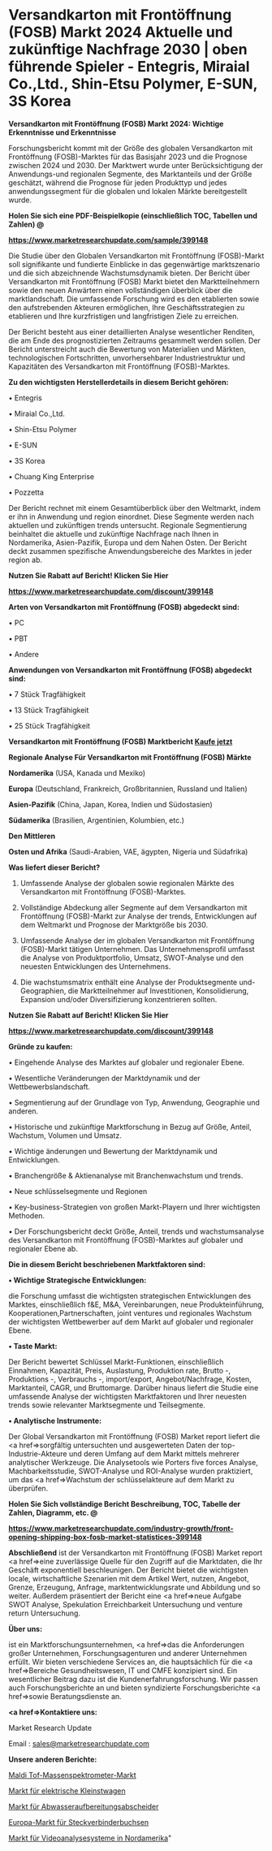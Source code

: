 # Versandkarton mit Frontöffnung (FOSB) Markt 2024 Aktuelle und zukünftige Nachfrage 2030 | oben führende Spieler - Entegris, Miraial Co.,Ltd., Shin-Etsu Polymer, E-SUN, 3S Korea

<strong>Versandkarton mit Frontöffnung (FOSB) Markt 2024: Wichtige Erkenntnisse und Erkenntnisse</strong>

Forschungsbericht kommt mit der Größe des globalen Versandkarton mit Frontöffnung (FOSB)-Marktes für das Basisjahr 2023 und die Prognose zwischen 2024 und 2030. Der Marktwert wurde unter Berücksichtigung der Anwendungs-und regionalen Segmente, des Marktanteils und der Größe geschätzt, während die Prognose für jeden Produkttyp und jedes anwendungssegment für die globalen und lokalen Märkte bereitgestellt wurde.



<strong>Holen Sie sich eine PDF-Beispielkopie (einschließlich TOC, Tabellen und Zahlen) @
</strong>

<strong><a href=https://www.marketresearchupdate.com/sample/399148>

<strong>https://www.marketresearchupdate.com/sample/399148</u></font></a></strong></strong>

Die Studie über den Globalen Versandkarton mit Frontöffnung (FOSB)-Markt soll signifikante und fundierte Einblicke in das gegenwärtige marktszenario und die sich abzeichnende Wachstumsdynamik bieten. Der Bericht über Versandkarton mit Frontöffnung (FOSB) Markt bietet den Marktteilnehmern sowie den neuen Anwärtern einen vollständigen überblick über die marktlandschaft. Die umfassende Forschung wird es den etablierten sowie den aufstrebenden Akteuren ermöglichen, Ihre Geschäftsstrategien zu etablieren und Ihre kurzfristigen und langfristigen Ziele zu erreichen.

Der Bericht besteht aus einer detaillierten Analyse wesentlicher Renditen, die am Ende des prognostizierten Zeitraums gesammelt werden sollen. Der Bericht unterstreicht auch die Bewertung von Materialien und Märkten, technologischen Fortschritten, unvorhersehbarer Industriestruktur und Kapazitäten des Versandkarton mit Frontöffnung (FOSB)-Marktes.



<strong>Zu den wichtigsten Herstellerdetails in diesem Bericht gehören:</strong>

• Entegris

• Miraial Co.,Ltd.

• Shin-Etsu Polymer

• E-SUN

• 3S Korea

• Chuang King Enterprise

• Pozzetta

Der Bericht rechnet mit einem Gesamtüberblick über den Weltmarkt, indem er ihn in Anwendung und region einordnet. Diese Segmente werden nach aktuellen und zukünftigen trends untersucht. Regionale Segmentierung beinhaltet die aktuelle und zukünftige Nachfrage nach Ihnen in Nordamerika, Asien-Pazifik, Europa und dem Nahen Osten. Der Bericht deckt zusammen spezifische Anwendungsbereiche des Marktes in jeder region ab.



<strong>Nutzen Sie Rabatt auf Bericht! Klicken Sie Hier
</strong>

<strong><a href=https://www.marketresearchupdate.com/discount/399148>https://www.marketresearchupdate.com/discount/399148</b></u></font></strong></a>



<strong>Arten von Versandkarton mit Frontöffnung (FOSB) abgedeckt sind:</strong>

• PC

• PBT

• Andere



<strong>Anwendungen von Versandkarton mit Frontöffnung (FOSB) abgedeckt sind:</strong>

• 7 Stück Tragfähigkeit

• 13 Stück Tragfähigkeit

• 25 Stück Tragfähigkeit



<strong>Versandkarton mit Frontöffnung (FOSB) Marktbericht <a href=https://www.marketresearchupdate.com/buynow/399148>Kaufe jetzt</a></strong>



<strong>Regionale Analyse Für Versandkarton mit Frontöffnung (FOSB) Märkte</strong>



<strong>Nordamerika</strong> (USA, Kanada und Mexiko)



<strong>Europa</strong> (Deutschland, Frankreich, Großbritannien, Russland und Italien)



<strong>Asien-Pazifik</strong> (China, Japan, Korea, Indien und Südostasien)



<strong>Südamerika</strong> (Brasilien, Argentinien, Kolumbien, etc.)



<strong>Den Mittleren</strong> 

<strong>Osten und Afrika</strong> (Saudi-Arabien, VAE, ägypten, Nigeria und Südafrika)



<strong>Was liefert dieser Bericht?</strong>

1. Umfassende Analyse der globalen sowie regionalen Märkte des Versandkarton mit Frontöffnung (FOSB)-Marktes.

2. Vollständige Abdeckung aller Segmente auf dem Versandkarton mit Frontöffnung (FOSB)-Markt zur Analyse der trends, Entwicklungen auf dem Weltmarkt und Prognose der Marktgröße bis 2030.

3. Umfassende Analyse der im globalen Versandkarton mit Frontöffnung (FOSB)-Markt tätigen Unternehmen. Das Unternehmensprofil umfasst die Analyse von Produktportfolio, Umsatz, SWOT-Analyse und den neuesten Entwicklungen des Unternehmens.

4. Die wachstumsmatrix enthält eine Analyse der Produktsegmente und-Geographien, die Marktteilnehmer auf Investitionen, Konsolidierung, Expansion und/oder Diversifizierung konzentrieren sollten.



<strong>Nutzen Sie Rabatt auf Bericht! Klicken Sie Hier
</strong>

<strong><a href=https://www.marketresearchupdate.com/discount/399148>https://www.marketresearchupdate.com/discount/399148</b></u></font></strong></a>



<strong>Gründe zu kaufen:</strong>

• Eingehende Analyse des Marktes auf globaler und regionaler Ebene.

• Wesentliche Veränderungen der Marktdynamik und der Wettbewerbslandschaft.

• Segmentierung auf der Grundlage von Typ, Anwendung, Geographie und anderen.

• Historische und zukünftige Marktforschung in Bezug auf Größe, Anteil, Wachstum, Volumen und Umsatz.

• Wichtige änderungen und Bewertung der Marktdynamik und Entwicklungen.

• Branchengröße &amp; Aktienanalyse mit Branchenwachstum und trends.

• Neue schlüsselsegmente und Regionen

• Key-business-Strategien von großen Markt-Playern und Ihrer wichtigsten Methoden.

• Der Forschungsbericht deckt Größe, Anteil, trends und wachstumsanalyse des Versandkarton mit Frontöffnung (FOSB)-Marktes auf globaler und regionaler Ebene ab.



<strong>Die in diesem Bericht beschriebenen Marktfaktoren sind:</strong>



<strong>• Wichtige Strategische Entwicklungen:</strong>

die Forschung umfasst die wichtigsten strategischen Entwicklungen des Marktes, einschließlich f&amp;E, M&amp;A, Vereinbarungen, neue Produkteinführung, Kooperationen,Partnerschaften, joint ventures und regionales Wachstum der wichtigsten Wettbewerber auf dem Markt auf globaler und regionaler Ebene.



<strong>• Taste Markt:</strong>

Der Bericht bewertet Schlüssel Markt-Funktionen, einschließlich Einnahmen, Kapazität, Preis, Auslastung, Produktion rate, Brutto -, Produktions -, Verbrauchs -, import/export, Angebot/Nachfrage, Kosten, Marktanteil, CAGR, und Bruttomarge. Darüber hinaus liefert die Studie eine umfassende Analyse der wichtigsten Marktfaktoren und Ihrer neuesten trends sowie relevanter Marktsegmente und Teilsegmente.



<strong>• Analytische Instrumente:</strong>

Der Global Versandkarton mit Frontöffnung (FOSB) Market report liefert die <a href=>sorgf</a>ältig untersuchten und ausgewerteten Daten der top-Industrie-Akteure und deren Umfang auf dem Markt mittels mehrerer analytischer Werkzeuge. Die Analysetools wie Porters five forces Analyse, Machbarkeitsstudie, SWOT-Analyse und ROI-Analyse wurden praktiziert, um das <a href=>Wachstum</a> der schlüsselakteure auf dem Markt zu überprüfen.



<strong>Holen Sie Sich vollständige Bericht Beschreibung, TOC, Tabelle der Zahlen, Diagramm, etc. @ </strong>

<strong><a href=https://www.marketresearchupdate.com/industry-growth/front-opening-shipping-box-fosb-market-statistices-399148>https://www.marketresearchupdate.com/industry-growth/front-opening-shipping-box-fosb-market-statistices-399148</a></font></strong>



<strong>Abschließend</strong> ist der Versandkarton mit Frontöffnung (FOSB) Market report <a href=>eine</a> zuverlässige Quelle für den Zugriff auf die Marktdaten, die Ihr Geschäft exponentiell beschleunigen. Der Bericht bietet die wichtigsten locale, wirtschaftliche Szenarien mit dem Artikel Wert, nutzen, Angebot, Grenze, Erzeugung, Anfrage, marktentwicklungsrate und Abbildung und so weiter. Außerdem präsentiert der Bericht eine <a href=>neue</a> Aufgabe SWOT Analyse, Spekulation Erreichbarkeit Untersuchung und venture return Untersuchung.



<strong>Über uns:</strong>

 ist ein Marktforschungsunternehmen, <a href=>das</a> die Anforderungen großer Unternehmen, Forschungsagenturen und anderer Unternehmen erfüllt. Wir bieten verschiedene Services an, die hauptsächlich für die <a href=>Bereiche</a> Gesundheitswesen, IT und CMFE konzipiert sind. Ein wesentlicher Beitrag dazu ist die Kundenerfahrungsforschung. Wir passen auch Forschungsberichte an und bieten syndizierte Forschungsberichte <a href=>sowie</a> Beratungsdienste an.



<strong><a href=>Kontaktiere uns:</a></strong>

Market Research Update

Email : sales@marketresearchupdate.com



<strong>Unsere anderen Berichte:</strong>

<a href=https://www.linkedin.com/pulse/maldi-tof-mass-spectrometers-market-size-growth>Maldi Tof-Massenspektrometer-Markt</a>

<a href=https://www.linkedin.com/pulse/electric-microcars-market-growth-possibilities-analysis>Markt für elektrische Kleinstwagen</a>

<a href=https://www.linkedin.com/pulse/wastewater-treatment-separators-market-sizing-up-anticipating>Markt für Abwasseraufbereitungsabscheider</a>

<a href=https://www.linkedin.com/pulse/europe-connector-socket-market-size-incredible>Europa-Markt für Steckverbinderbuchsen</a>

<a href=https://www.linkedin.com/pulse/north-america-video-analytics-system-market-size-growth>Markt für Videoanalysesysteme in Nordamerika</a>"
